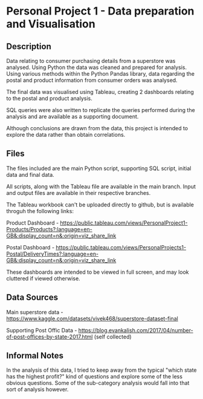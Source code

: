 # Personal Project 1 - Data preparation and Visualisation

## Description
Data relating to consumer purchasing details from a superstore was analysed. Using Python the data was cleaned and prepared for analysis. Using various methods within the Python Pandas library, data regarding the postal and product information from consumer orders was analysed.

The final data was visualised using Tableau, creating 2 dashboards relating to the postal and product analysis.

SQL queries were also written to replicate the queries performed during the analysis and are available as a supporting document.

Although conclusions are drawn from the data, this project is intended to explore the data rather than obtain correlations.

## Files
The files included are the main Python script, supporting SQL script, initial data and final data.

All scripts, along with the Tableau file are available in the main branch. Input and output files are available in their respective branches.

The Tableau workbook can't be uploaded directly to github, but is available throguh the following links:


Product Dashboard - https://public.tableau.com/views/PersonalProject1-Products/Products?:language=en-GB&:display_count=n&:origin=viz_share_link

Postal Dashboard - https://public.tableau.com/views/PersonalProjects1-Postal/DeliveryTimes?:language=en-GB&:display_count=n&:origin=viz_share_link

These dashboards are intended to be viewed in full screen, and may look cluttered if viewed otherwise.

## Data Sources
Main superstore data - https://www.kaggle.com/datasets/vivek468/superstore-dataset-final

Supporting Post Offic Data - https://blog.evankalish.com/2017/04/number-of-post-offices-by-state-2017.html (self collected)

## Informal Notes
In the analysis of this data, I tried to keep away from the typical "which state has the highest profit?" kind of questions and explore some of the less obvious questions. Some of the sub-category analysis would fall into that sort of analysis however.
